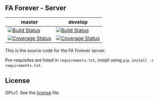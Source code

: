 FA Forever - Server
------------------
master|develop
 ------------ | -------------
[![Build Status](https://travis-ci.org/FAForever/server.svg?branch=master)](https://travis-ci.org/FAForever/server) | [![Build Status](https://travis-ci.org/FAForever/server.svg?branch=develop)](https://travis-ci.org/FAForever/server)
[![Coverage Status](https://coveralls.io/repos/FAForever/server/badge.png?branch=coverage)](https://coveralls.io/r/FAForever/server?branch=master) | [![Coverage Status](https://coveralls.io/repos/FAForever/server/badge.png?branch=coverage)](https://coveralls.io/r/FAForever/server?branch=develop)

This is the source code for the FA Forever server.

Pre-requisites are listed in `requirements.txt`, install using `pip install -r requirements.txt`.


License
-------

GPLv1. See the [license](license.txt) file.